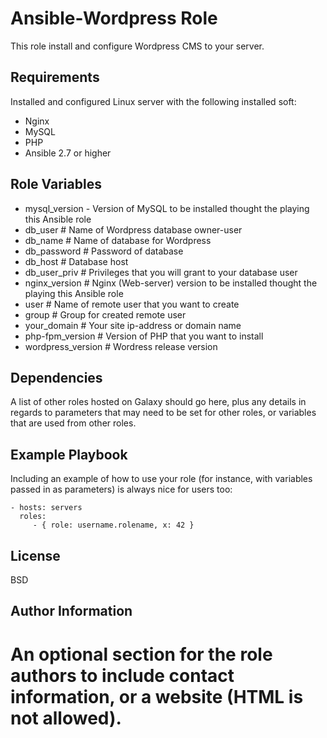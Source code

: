 Ansible-Wordpress Role
=========

This role install and configure Wordpress CMS to your server.

Requirements
------------

Installed and configured Linux server with the following installed soft:
- Nginx
- MySQL
- PHP
- Ansible 2.7 or higher

Role Variables
--------------
 - mysql_version - Version of MySQL to be installed thought the playing this Ansible role
 - db_user # Name of Wordpress database owner-user
 - db_name # Name of database for Wordpress
 - db_password # Password of database
 - db_host # Database host
 - db_user_priv # Privileges that you will grant to your database user
 - nginx_version # Nginx (Web-server) version to be installed thought the playing this Ansible role
 - user # Name of remote user that you want to create
 - group # Group for created remote user
 - your_domain # Your site ip-address or domain name
 - php-fpm_version # Version of PHP that you want to install
 - wordpress_version # Wordress release version
 
Dependencies
------------

A list of other roles hosted on Galaxy should go here, plus any details in regards to parameters that may need to be set for other roles, or variables that are used from other roles.

Example Playbook
----------------

Including an example of how to use your role (for instance, with variables passed in as parameters) is always nice for users too:

    - hosts: servers
      roles:
         - { role: username.rolename, x: 42 }

License
-------

BSD

Author Information
------------------

An optional section for the role authors to include contact information, or a website (HTML is not allowed).
=======
